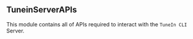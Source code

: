 ## TuneinServerAPIs

This module contains all of APIs required to interact with the `TuneIn CLI` Server.
